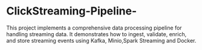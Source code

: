 # ClickStreaming-Pipeline-
This project implements a comprehensive data processing pipeline for handling streaming data. It demonstrates how to ingest, validate, enrich, and store streaming events using Kafka, Minio,Spark Streaming and Docker.
